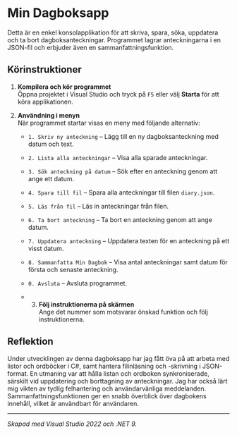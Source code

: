 # Min Dagboksapp

Detta är en enkel konsolapplikation för att skriva, spara, söka, uppdatera och ta bort dagboksanteckningar. Programmet lagrar anteckningarna i en JSON-fil och erbjuder även en sammanfattningsfunktion.

## Körinstruktioner

1. **Kompilera och kör programmet**  
   Öppna projektet i Visual Studio och tryck på `F5` eller välj __Starta__ för att köra applikationen.

2. **Användning i menyn**  
   När programmet startar visas en meny med följande alternativ:
   - `1. Skriv ny anteckning` – Lägg till en ny dagboksanteckning med datum och text.
   - `2. Lista alla anteckningar` – Visa alla sparade anteckningar.
   - `3. Sök anteckning på datum` – Sök efter en anteckning genom att ange ett datum.
   - `4. Spara till fil` – Spara alla anteckningar till filen `diary.json`.
   - `5. Läs från fil` – Läs in anteckningar från filen.
   - `6. Ta bort anteckning` – Ta bort en anteckning genom att ange datum.
   - `7. Uppdatera anteckning` – Uppdatera texten för en anteckning på ett visst datum.
   - `8. Sammanfatta Min Dagbok` – Visa antal anteckningar samt datum för första och senaste anteckning.
   - `0. Avsluta` – Avsluta programmet.
  
   - 3. **Följ instruktionerna på skärmen**  
   Ange det nummer som motsvarar önskad funktion och följ instruktionerna.

## Reflektion

Under utvecklingen av denna dagboksapp har jag fått öva på att arbeta med listor och ordböcker i C#, samt hantera filinläsning och -skrivning i JSON-format. En utmaning var att hålla listan och ordboken synkroniserade, särskilt vid uppdatering och borttagning av anteckningar. Jag har också lärt mig vikten av tydlig felhantering och användarvänliga meddelanden. Sammanfattningsfunktionen ger en snabb överblick över dagbokens innehåll, vilket är användbart för användaren.

---

*Skapad med Visual Studio 2022 och .NET 9.*
